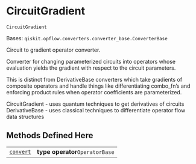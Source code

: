 # CircuitGradient

<span id="undefined" />

`CircuitGradient`

Bases: `qiskit.opflow.converters.converter_base.ConverterBase`

Circuit to gradient operator converter.

Converter for changing parameterized circuits into operators whose evaluation yields the gradient with respect to the circuit parameters.

This is distinct from DerivativeBase converters which take gradients of composite operators and handle things like differentiating combo\_fn’s and enforcing product rules when operator coefficients are parameterized.

CircuitGradient - uses quantum techniques to get derivatives of circuits DerivativeBase - uses classical techniques to differentiate operator flow data structures

## Methods Defined Here

|                                                                                                                                                                |                                 |
| -------------------------------------------------------------------------------------------------------------------------------------------------------------- | ------------------------------- |
| [`convert`](qiskit.opflow.gradients.CircuitGradient.convert#qiskit.opflow.gradients.CircuitGradient.convert "qiskit.opflow.gradients.CircuitGradient.convert") | **type operator**`OperatorBase` |
